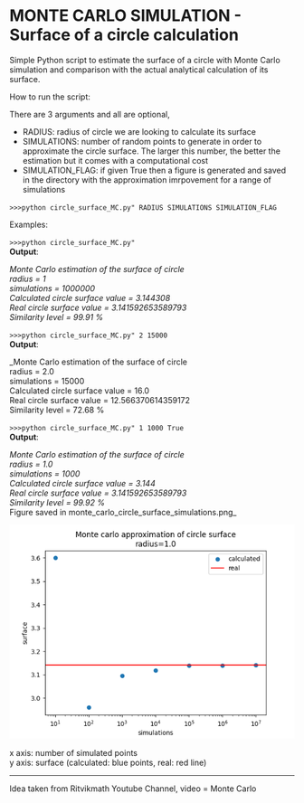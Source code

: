 # MONTE CARLO SIMULATION - Surface of a circle calculation

Simple Python script to estimate the surface of a circle with Monte Carlo 
simulation and comparison with the actual analytical calculation of its surface.

How to run the script:

There are 3 arguments and all are optional, 
- RADIUS: radius of circle we are looking to calculate its surface
- SIMULATIONS: number of random points to generate in order to approximate the circle surface. The larger this number, the better the estimation but it comes with a computational cost
- SIMULATION_FLAG: if given True then a figure is generated and saved in the directory with the approximation imrpovement for a range of simulations

`>>>python circle_surface_MC.py" RADIUS SIMULATIONS SIMULATION_FLAG`

Examples:

`>>>python circle_surface_MC.py"`<br>
**Output**:<br>

_Monte Carlo estimation of the surface of circle<br>
radius				=	1<br>
simulations			=	1000000<br>
Calculated circle surface value	=	3.144308<br>
Real circle surface value	=	3.141592653589793<br>
Similarity level		=	99.91 %_

`>>>python circle_surface_MC.py" 2 15000`<br>
**Output**:<br>

_Monte Carlo estimation of the surface of circle<br>
radius				=	2.0<br>
simulations			=	15000<br>
Calculated circle surface value	=	16.0<br>
Real circle surface value	=	12.566370614359172<br>
Similarity level		=	72.68 %<br>

`>>>python circle_surface_MC.py" 1 1000 True`<br>
**Output**:<br>

_Monte Carlo estimation of the surface of circle<br>
radius				=	1.0<br>
simulations			=	1000<br>
Calculated circle surface value	=	3.144<br>
Real circle surface value	=	3.141592653589793<br>
Similarity level		=	99.92 %_<br>
Figure saved in monte_carlo_circle_surface_simulations.png_

![](monte_carlo_circle_surface_simulations_radius=1.0.png)

x axis: number of simulated points<br>
y axis: surface (calculated: blue points, real: red line)

-----------------
Idea taken from Ritvikmath Youtube Channel, video = Monte Carlo